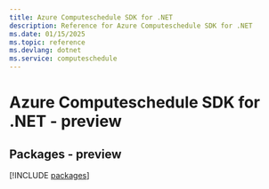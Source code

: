 ```yaml
---
title: Azure Computeschedule SDK for .NET
description: Reference for Azure Computeschedule SDK for .NET
ms.date: 01/15/2025
ms.topic: reference
ms.devlang: dotnet
ms.service: computeschedule
---
```

# Azure Computeschedule SDK for .NET - preview
## Packages - preview
[!INCLUDE [packages](computeschedule-index.md)]